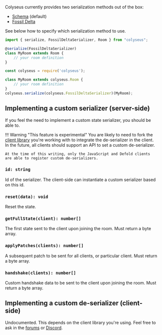 Colyseus currently provides two serialization methods out of the box:

- [Schema](/state/schema/) (default)
- [Fossil Delta](/state/fossil-delta/)

See below how to specify which serialization method to use.

```typescript fct_label="TypeScript"
import { serialize, FossilDeltaSerializer, Room } from "colyseus";

@serialize(FossilDeltaSerializer)
class MyRoom extends Room {
    // your room definition
}
```

```javascript fct_label="JavaScript"
const colyseus = require('colyseus');

class MyRoom extends colyseus.Room {
    // your room definition
}
colyseus.serialize(colyseus.FossilDeltaSerializer)(MyRoom);
```

## Implementing a custom serializer (server-side)

If you feel the need to implement a custom state serializer, you should be able to.

!!! Warning "This feature is experimental"
    You are likely to need to fork the [client library](/client/client/) you're working with to integrate the de-serializer in the client. In the future, all clients should support an API to set a custom de-serializer.

    At the time of this writing, only the JavaScript and Defold clients are able to register custom de-serializers.


### `id: string`

Id of the serializer. The client-side can instantiate a custom serializer based on this id.

### `reset(data): void`

Reset the state.

### `getFullState(client): number[]`

The first state sent to the client upon joining the room. Must return a byte array.

### `applyPatches(clients): number[]`

A subsequent patch to be sent for all clients, or particular client. Must return a byte array.

### `handshake(clients): number[]`

Custom handshake data to be sent to the client upon joining the room. Must return a byte array.

## Implementing a custom de-serializer (client-side)

Undocumented. This depends on the client library you're using. Feel free to ask in the [forums](https://discuss.colyseus.io/) or [Discord](https://discord.gg/RY8rRS7).